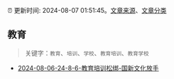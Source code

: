 :alarm_clock: 更新时间: 2024-08-07 01:51:45。[文章来源](/README.md)、[文章分类](/TAGS.md)

## 教育


> 关键字：`教育`、`培训`、`学校`、`教育培训`、`教育学校`



- [2024-08-06-24-8-6-教育培训松绑-国新文化放手](https://xueqiu.com/8772786299/300118274) 

